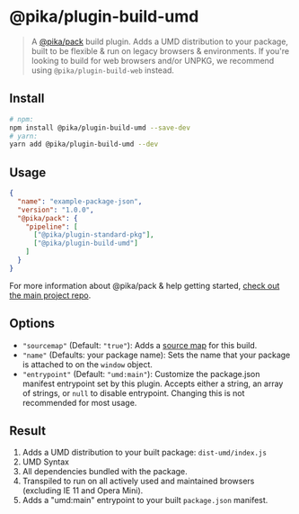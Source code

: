 # @pika/plugin-build-umd

> A [@pika/pack](https://github.com/pikapkg/pack) build plugin.
> Adds a UMD distribution to your package, built to be flexible & run on legacy browsers & environments. If you're looking to build for web browsers and/or UNPKG, we recommend using `@pika/plugin-build-web` instead.


## Install

```sh
# npm:
npm install @pika/plugin-build-umd --save-dev
# yarn:
yarn add @pika/plugin-build-umd --dev
```


## Usage

```json
{
  "name": "example-package-json",
  "version": "1.0.0",
  "@pika/pack": {
    "pipeline": [
      ["@pika/plugin-standard-pkg"],
      ["@pika/plugin-build-umd"]
    ]
  }
}
```

For more information about @pika/pack & help getting started, [check out the main project repo](https://github.com/pikapkg/pack).


## Options

- `"sourcemap"` (Default: `"true"`): Adds a [source map](https://www.html5rocks.com/en/tutorials/developertools/sourcemaps/) for this build.
- `"name"` (Defaults: your package name): Sets the name that your package is attached to on the `window` object.
- `"entrypoint"` (Default: `"umd:main"`): Customize the package.json manifest entrypoint set by this plugin. Accepts either a string, an array of strings, or `null` to disable entrypoint. Changing this is not recommended for most usage.


## Result

1. Adds a UMD distribution to your built package: `dist-umd/index.js`
  1. UMD Syntax
  1. All dependencies bundled with the package.
  1. Transpiled to run on all actively used and maintained browsers (excluding IE 11 and Opera Mini).
1. Adds a "umd:main" entrypoint to your built `package.json` manifest.
